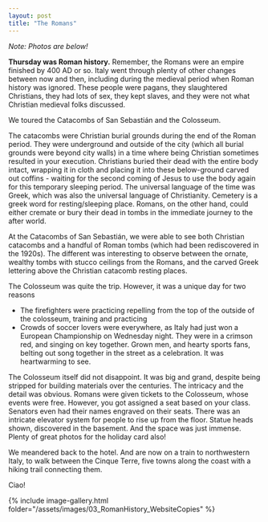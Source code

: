 ```yaml
---
layout: post
title: "The Romans"
---
```


_Note: Photos are below!_

**Thursday was Roman history.** Remember, the Romans were an empire finished by 400 AD or so. Italy went through plenty of other changes between now and then, including during the medieval period when Roman history was ignored. These people were pagans, they slaughtered Christians, they had lots of sex, they kept slaves, and they were not what Christian medieval folks discussed.

We toured the Catacombs of San Sebastián and the Colosseum.

The catacombs were Christian burial grounds during the end of the Roman period. They were underground and outside of the city (which all burial grounds were beyond city walls) in a time where being Christian sometimes resulted in your execution. Christians buried their dead with the entire body intact, wrapping it in cloth and placing it into these below-ground carved out coffins - waiting for the second coming of Jesus to use the body again for this temporary sleeping period. The universal language of the time was Greek, which was also the universal language of Christianity. Cemetery is a greek word for resting/sleeping place. Romans, on the other hand, could either cremate or bury their dead in tombs in the immediate journey to the after world.

At the Catacombs of San Sebastián, we were able to see both Christian catacombs and a handful of Roman tombs (which had been rediscovered in the 1920s). The different was interesting to observe between the ornate, wealthy tombs with stucco ceilings from the Romans, and the carved Greek lettering above the Christian catacomb resting places.

The Colosseum was quite the trip. However, it was a unique day for two reasons

- The firefighters were practicing repelling from the top of the outside of the colosseum, training and practicing
- Crowds of soccer lovers were everywhere, as Italy had just won a European Championship on Wednesday night. They were in a crimson red, and singing on key together. Grown men, and hearty sports fans, belting out song together in the street as a celebration. It was heartwarming to see.

The Colosseum itself did not disappoint. It was big and grand, despite being stripped for building materials over the centuries. The intricacy and the detail was obvious. Romans were given tickets to the Colosseum, whose events were free. However, you got assigned a seat based on your class. Senators even had their names engraved on their seats. There was an intricate elevator system for people to rise up from the floor. Statue heads shown, discovered in the basement. And the space was just immense. Plenty of great photos for the holiday card also!

We meandered back to the hotel. And are now on a train to northwestern Italy, to walk between the Cinque Terre, five towns along the coast with a hiking trail connecting them.

Ciao!

{% include image-gallery.html folder="/assets/images/03_RomanHistory_WebsiteCopies" %}
